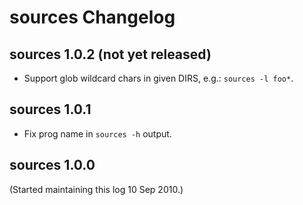 # sources Changelog

## sources 1.0.2 (not yet released)

- Support glob wildcard chars in given DIRS, e.g.: `sources -l foo*`.

## sources 1.0.1

- Fix prog name in `sources -h` output.

## sources 1.0.0

(Started maintaining this log 10 Sep 2010.)
